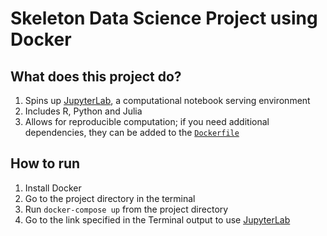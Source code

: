 # Skeleton Data Science Project using Docker

## What does this project do?

1. Spins up [JupyterLab](), a computational notebook serving environment
2. Includes R, Python and Julia
3. Allows for reproducible computation; if you need additional dependencies, they can be added to the [`Dockerfile`](Dockerfile)

## How to run

1.  Install Docker
2.  Go to the project directory in the terminal
3.  Run `docker-compose up` from the project directory
4.  Go to the link specified in the Terminal output to use [JupyterLab]()

[jupyterlab]: https://jupyterlab.readthedocs.io/en/stable/
